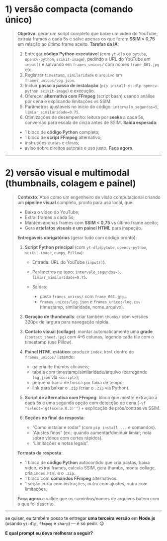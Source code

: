 
# 1) versão **compacta** (comando único)

> **Objetivo**: gerar um script completo que baixe um vídeo do YouTube, extraia frames a cada 5s e salve apenas os que forem **SSIM < 0,75** em relação ao último frame aceito.
> **Tarefas da IA**:
>
> 1. Entregar **código Python executável** (com `yt-dlp` ou `pytube`, `opencv-python`, `scikit-image`), pedindo a URL do YouTube em `input()` e salvando em `frames_unicos/` com nomes `frame_001.jpg` etc.
> 2. Registrar `timestamp`, `similaridade` e `arquivo` em `frames_unicos/log.json`.
> 3. Incluir **passo a passo de instalação** (`pip install yt-dlp opencv-python scikit-image`) e execução.
> 4. Oferecer **alternativa com FFmpeg** (script bash) usando análise por cena e explicando limitações vs SSIM.
> 5. Parâmetros ajustáveis no início do código: `intervalo_segundos=5`, `limiar_similaridade=0.75`.
> 6. Otimizações de desempenho: leitura por **seeks** a cada 5s, conversão para escala de cinza antes de SSIM.
>    **Saída esperada**:
>
> * 1 bloco de **código Python** completo;
> * 1 bloco de **script FFmpeg** alternativo;
> * instruções curtas e claras;
> * aviso sobre direitos autorais e uso justo.
>   **Faça agora**.

---

# 2) versão **visual e multimodal** (thumbnails, colagem e painel)

> **Contexto**: Atue como um engenheiro de visão computacional criando um **pipeline visual** completo, pronto para uso local, que:
>
> * Baixa o vídeo do YouTube;
> * Extrai frames a cada 5s;
> * Mantém apenas frames com **SSIM < 0,75** vs último frame aceito;
> * Gera **artefatos visuais e um painel HTML** para inspeção.
>
> **Entregáveis obrigatórios** (gerar tudo com código pronto):
>
> 1. **Script Python principal** (com `yt-dlp`/`pytube`, `opencv-python`, `scikit-image`, `numpy`, `Pillow`):
>
>    * Entrada: URL do YouTube (`input()`).
>    * Parâmetros no topo: `intervalo_segundos=5`, `limiar_similaridade=0.75`.
>    * Saídas:
>
>      * pasta `frames_unicos/` com `frame_001.jpg`…
>      * `frames_unicos/log.json` e `frames_unicos/log.csv` (timestamp, similaridade, nome_arquivo).
> 2. **Geração de thumbnails**: criar também `thumbs/` com versões 320px de largura para navegação rápida.
> 3. **Contato visual (collage)**: montar automaticamente uma **grade** (`contact_sheet.jpg`) com 4–6 colunas, legendo cada tile com o timestamp (use Pillow).
> 4. **Painel HTML estático**: produzir `index.html` dentro de `frames_unicos/` listando:
>
>    * galeria de thumbs clicáveis;
>    * tabela com timestamp/similaridade/arquivo (carregando `log.json` via `<script>`);
>    * pequena barra de busca por faixa de tempo;
>    * link para baixar o `.zip` (criar o `.zip` via Python).
> 5. **Script de alternativa com FFmpeg**: bloco que mostre extração a cada 5s e uma segunda opção com detecção de cena (`-vf "select='gt(scene,0.3)'"`) + explicação de prós/contras vs SSIM.
> 6. **Seções no final da resposta**:
>
>    * “Como instalar e rodar” (com `pip install ...` e comandos).
>    * “Ajustes finos” (ex.: quando aumentar/diminuir limiar; nota sobre vídeos com cortes rápidos).
>    * “Limitações e notas legais”.
>
> **Formato da resposta**:
>
> * 1 bloco de **código Python** autocontido que cria pastas, baixa vídeo, extrai frames, calcula SSIM, gera thumbs, monta collage, cria `index.html` e o `.zip`.
> * 1 bloco com **comandos FFmpeg** alternativos.
> * 1 seção curta com instruções, outra com ajustes, outra com limitações.
>
> **Faça agora** e valide que os caminhos/nomes de arquivos batem com o que foi descrito.

---

se quiser, eu também posso te entregar **uma terceira versão** em **Node.js** (usando `yt-dlp`, `ffmpeg` e `sharp`) — é só pedir. 😉

**E qual prompt eu devo melhorar a seguir?**
